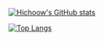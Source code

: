 [![Hichoow's GitHub stats](https://github-readme-stats.vercel.app/api?username=Hichoow)](https://github-readme-stats.vercel.app/api?username=Hichoow)

[![Top Langs](https://github-readme-stats.vercel.app/api/top-langs/?username=anuraghazra)](https://github.com/anuraghazra/github-readme-stats)
